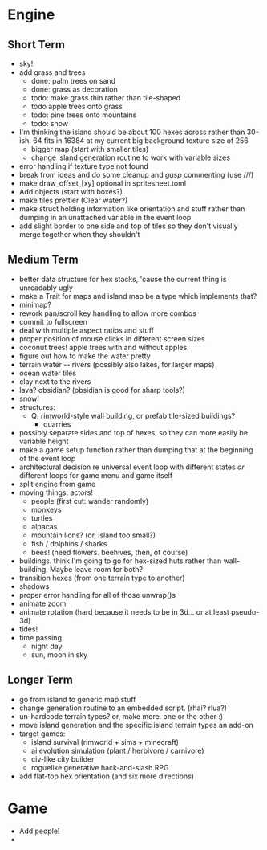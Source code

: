 Engine
======

Short Term
----------
- sky!
- add grass and trees
  - done: palm trees on sand
  - done: grass as decoration
  - todo: make grass thin rather than tile-shaped
  - todo apple trees onto grass
  - todo: pine trees onto mountains
  - todo: snow
- I'm thinking the island should be about 100 hexes across rather than
  30-ish. 64 fits in 16384 at my current big background texture size of 256
    - bigger map (start with smaller tiles)
    - change island generation routine to work with variable sizes
- error handling if texture type not found
- break from ideas and do some cleanup and *gasp* commenting (use ///)
- make draw_offset_[xy] optional in spritesheet.toml
- Add objects (start with boxes?)
- make tiles prettier (Clear water?)
- make struct holding information like orientation and stuff
  rather than dumping in an unattached variable in the event
  loop
- add slight border to one side and top of tiles so they don't visually
    merge together when they shouldn't


Medium Term
-----------
- better data structure for hex stacks, 'cause the current thing is
   unreadably ugly
- make a Trait for maps and island map be a type which implements that?
- minimap?
- rework pan/scroll key handling to allow more combos
- commit to fullscreen
 - deal with multiple aspect ratios and stuff
 - proper position of mouse clicks in different screen sizes
- coconut trees! apple trees with and without apples.
- figure out how to make the water pretty
- terrain water -- rivers (possibly also lakes, for larger maps)
- ocean water tiles
- clay next to the rivers
- lava? obsidian? (obsidian is good for sharp tools?)
- snow!
- structures:
  - Q: rimworld-style wall building, or prefab tile-sized buildings?
    - quarries
- possibly separate sides and top of hexes, so they can more easily be
  variable height
- make a game setup function rather than dumping that at the beginning
    of the event loop
- architectural decision re universal event loop with different states
  _or_ different loops for game menu and game itself
- split engine from game
- moving things: actors!
  - people (first cut: wander randomly)
  - monkeys
  - turtles 
  - alpacas 
  - mountain lions? (or, island too small?)
  - fish / dolphins / sharks
  - bees! (need flowers. beehives, then, of course)
- buildings. think I'm going to go for hex-sized huts rather than
   wall-building. Maybe leave room for both?
- transition hexes (from one terrain type to another)
- shadows
- proper error handling for all of those unwrap()s
- animate zoom
- animate rotation (hard because it needs to be in 3d... or at least
   pseudo-3d)
- tides!
- time passing
  - night day
  - sun, moon in sky

Longer Term
-----------

- go from island to generic map stuff
- change generation routine to an embedded script. (rhai? rlua?)
- un-hardcode terrain types? or, make more. one or the other :)
- move island generation and the specific island terrain types
   an add-on
- target games:
  - island survival (rimworld + sims + minecraft)
  - ai evolution simulation (plant / herbivore / carnivore)
  - civ-like city builder
  - roguelike generative hack-and-slash RPG
- add flat-top hex orientation (and six more directions)

Game
====

- Add people!
- 
